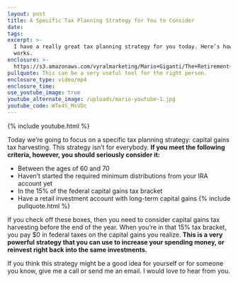 ```yaml
---
layout: post
title: A Specific Tax Planning Strategy for You to Consider
date:
tags:
excerpt: >-
  I have a really great tax planning strategy for you today. Here’s how it
  works.
enclosure: >-
  https://s3.amazonaws.com/vyralmarketing/Mario+Giganti/The+Retirement+Bullseye+Advisor-+Capital+Gain+Tax+Harvesting.mp4
pullquote: This can be a very useful tool for the right person.
enclosure_type: video/mp4
enclosure_time:
use_youtube_image: true
youtube_alternate_image: /uploads/mario-youtube-1.jpg
youtube_code: WTe4S_MsVDc
---
```



{% include youtube.html %}

Today we’re going to focus on a specific tax planning strategy: capital gains tax harvesting. This strategy isn’t for everybody. **If you meet the following criteria, however, you should seriously consider it:**

* Between the ages of 60 and 70
* Haven’t started the required minimum distributions from your IRA account yet
* In the 15% of the federal capital gains tax bracket
* Have a retail investment account with long-term capital gains {% include pullquote.html %}

If you check off these boxes, then you need to consider capital gains tax harvesting before the end of the year. When you’re in that 15% tax bracket, you pay $0 in federal taxes on the capital gains you realize. **This is a very powerful strategy that you can use to increase your spending money, or reinvest right back into the same investments.**

If you think this strategy might be a good idea for yourself or for someone you know, give me a call or send me an email. I would love to hear from you.